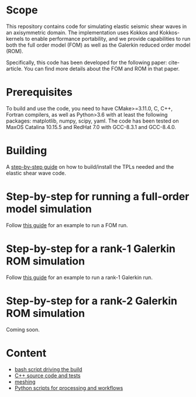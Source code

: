 
# Scope
This repository contains code for simulating elastic seismic shear waves in an axisymmetric domain.
The implementation uses Kokkos and Kokkos-kernels to enable performance portability,
and we provide capabilities to run both the full order model (FOM)
as well as the Galerkin reduced order model (ROM).

Specifically, this code has been developed for the following paper: cite-article.
You can find more details about the FOM and ROM in that paper.

# Prerequisites
To build and use the code, you need to have CMake>=3.11.0,
C, C++, Fortran compilers, as well as Python>3.6 with at least
the following packages: matplotlib, numpy, scipy, yaml.
The code has been tested on MaxOS Catalina 10.15.5 and RedHat 7.0
with GCC-8.3.1 and GCC-8.4.0.

# Building
A [step-by-step guide](./docs/build.md) on how to build/install the
TPLs needed and the elastic shear wave code.

# Step-by-step for running a full-order model simulation
Follow [this guide](./docs/run_fom.md) for an example to run a FOM run.

# Step-by-step for a rank-1 Galerkin ROM simulation
Follow [this guide](./docs/run_rom.md) for an example to run a rank-1 Galerkin run.

# Step-by-step for a rank-2 Galerkin ROM simulation
Coming soon.
<!--Follow [this guide](./docs/run_rom2.md) for an example to run a rank-2 Galerkin
to efficiently generate samples of the forcing period. -->

# Content
- [bash script driving the build](./do_build.sh)
- [C++ source code and tests](./cpp)
- [meshing](./meshing)
- [Python scripts for processing and workflows](./python_scripts)
